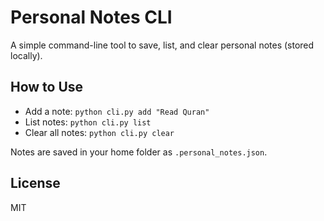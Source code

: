 # Personal Notes CLI

A simple command-line tool to save, list, and clear personal notes (stored locally).

## How to Use
- Add a note: `python cli.py add "Read Quran"`
- List notes: `python cli.py list`
- Clear all notes: `python cli.py clear`

Notes are saved in your home folder as `.personal_notes.json`.

## License
MIT
